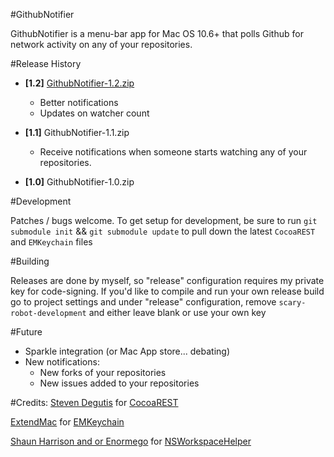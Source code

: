 #GithubNotifier

GithubNotifier is a menu-bar app for Mac OS 10.6+ that polls Github for network activity on any of your repositories.  

#Release History

- **[1.2]** [GithubNotifier-1.2.zip][8]
  - Better notifications
  - Updates on watcher count

- **[1.1]**  GithubNotifier-1.1.zip
	- Receive notifications when someone starts watching any of your repositories.  

- **[1.0]**  GithubNotifier-1.0.zip

#Development

Patches / bugs welcome.
To get setup for development, be sure to run 
`git submodule init` && `git submodule update` to pull down the latest `CocoaREST` and `EMKeychain` files

#Building

Releases are done by myself, so "release" configuration requires my
private key for code-signing.  If you'd like to compile and run your own
release build go to project settings and under "release"
configuration, remove `scary-robot-development` and either leave blank
or use your own key

#Future

- Sparkle integration (or Mac App store... debating)
- New notifications:
 	- New forks of your repositories 
	- New issues added to your repositories

#Credits:
[Steven Degutis][2] for [CocoaREST][3]

[ExtendMac][4] for [EMKeychain][5]

[Shaun Harrison and or Enormego][6] for [NSWorkspaceHelper][7]


[2]: http://degutis.org/
[3]: http://github.com/sdegutis/CocoaREST
[4]: http://extendmac.com
[5]: http://extendmac.com/EMKeychain
[6]: http://www.enormego.com
[7]: http://github.com/enormego/cocoa-helpers
[8]: /downloads/catsby/GithubNotifier/GithubNotifier-1.2.zip
